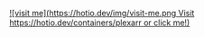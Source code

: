 [![visit me](https://hotio.dev/img/visit-me.png Visit https://hotio.dev/containers/plexarr or click me!)](https://hotio.dev/containers/plexarr)
